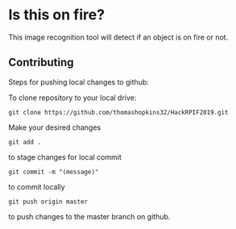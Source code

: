 # Is this on fire?

This image recognition tool will detect if an object is on fire or not.

## Contributing

Steps for pushing local changes to github:

To clone repository to your local drive:

`git clone https://github.com/thomashopkins32/HackRPIF2019.git`

Make your desired changes

`git add .`

to stage changes for local commit

`git commit -m "(message)"`

to commit locally

`git push origin master`

to push changes to the master branch on github.